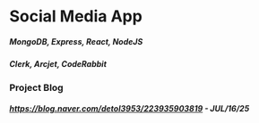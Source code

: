 # Social Media App

##### MongoDB, Express, React, NodeJS
##### Clerk, Arcjet, CodeRabbit


### Project Blog
##### https://blog.naver.com/detol3953/223935903819 - JUL/16/25